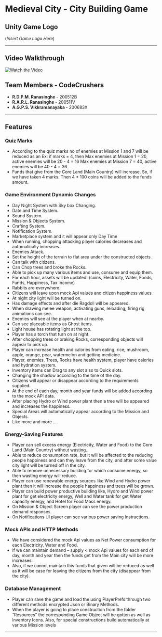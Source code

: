 # Medieval City - City Building Game

## Unity Game Logo
(*Insert Game Logo Here*)

---

## Video Walkthrough
[![Watch the Video](https://img.youtube.com/vi/<YouTube_Video_ID>/0.jpg)](https://www.youtube.com/watch?v=<YouTube_Video_ID>)

## Team Members - CodeCrushers
- **R.D.P.M. Ranasinghe** - 200512B  
- **R.A.R.L. Ranasinghe** - 200511V  
- **A.G.P.S. Vikkramanayaka** - 200683X  

---

## Features

### Quiz Marks
- According to the quiz marks no of enemies at Mission 1 and 7 will
be reduced as an Ex: if marks = 4, then
Max enemies at Mission 1 = 20, active enemies will be 20 - 4 = 16
Max enemies at Mission 7 = 40, active enemies will be 40 - 4 = 36
- Funds that give from the Core Land (Main Country) will increase.
So, if we have taken 4 marks. Then 4 * 100 coins will be added to
the funds amount.

### Game Environment Dynamic Changes
- Day Night System with Sky box Changing.
- Date and Time System.
- Sound System.
- Mission & Objects System.
- Crafting System.
- Notification System.
- Marketplace system and it will appear only Day Time
- When running, chopping attacking player calories decreases and
automatically increases.
- Enemies Attack.
- Set the height of the terrain to flat area under the constructed
objects.
- Can talk with citizens.
- Can Chop trees and broke the Rocks.
- Able to pick up many various items and use, consume and equip
them.
- For each hour, assets will be updated. (coins, Electricity, Water,
Foods, Funds, Happiness, Tax Income)
- Rabbits are everywhere.
- Citizens will leave upon mock Api values and citizen happiness
values.
- At night city light will be turned on.
- Has damage effects and after die Ragdoll will be appeared.
- When drawing melee weapon, activating guns, reloading, firing rig
animations can see.
- Enemies will see at the player when at nearby.
- Can see placeable items as Ghost items.
- Light house has rotating light at the top.
- Player has a torch that turn on at night.
- After chopping trees or braking Rocks, corresponding objects will
appear to pick up.
- Player can increase health and calories from eating, rice,
mushroom, apple, orange, pear, watermelon and getting
medicine.
- Player, enemies, Trees, Rocks have health system, player have
calories and hydration system.
- Inventory items can Drag to any slot also to Quick slots.
- Changing the shadow according to the time of the day.
- Citizens will appear or disappear according to the requirements
supplied.
- At the end of each day, month and year funds will be added
according to the mock API data.
- After placing Hydro or Wind power plant then a tree will be
appeared and increases the happiness.
- Special Areas will automatically appear according to the Mission
and Objects.
- Like more and more ….


### Energy-Saving Features
- Player can sell excess energy (Electricity, Water and Food) to the
Core Land (Main Country) without wasting.
- Able to reduce consumption rate, but it will be affected to the
reducing people happiness and can they leave from the city, and
after some value city light will be turned off in the city.
- Able to remove unnecessary building for which consume energy,
so then wasting energy will reduce.
- Player can use renewable energy sources like Wind and Hydro
power plant then it will increase the people happiness and trees will
be grown.
- Player can build power productive building like, Hydro and Wind
power plant for get electricity energy, Well and Water tank for get
Water capacity energy, and Hotel for Food Mass energy.
- On Mission & Object Screen player can see the power production
demand responses.
- On Notifications UI player can see various power saving Instructions.

### Mock APIs and HTTP Methods
- We have considered the mock Api values as Net Power
consumption for each Electricity, Water and Food.
- If we can maintain demand – supply < mock Api values for each
end of day, month and year then the funds get from the Main city
will be more increases.
- Also, if we cannot maintain this funds that given will be reduced as
well as it will be case for leaving the citizens from the city (disappear
from the city).

### Database Management
- Player can save the game and load the using PlayerPrefs through
two different methods encrypted Json or Binary Methods.
- When the player is going to place construction from the folder
“Resources” the corresponding Game Object will be gotten as well
as Inventory Icons. Also, for special constructions build
automatically at various Mission levels

---

